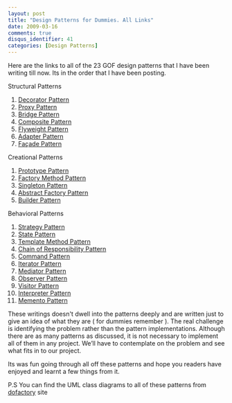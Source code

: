 ```yaml
---
layout: post
title: "Design Patterns for Dummies. All Links"
date: 2009-03-16
comments: true
disqus_identifier: 41
categories: [Design Patterns]
---
```

Here are the links to all of the 23 GOF design patterns that I have been
writing till now. Its in the order that I have been posting.

Structural Patterns

1.  [Decorator
    Pattern](/2008/11/17/Design-Patterns-for-Dummies.-The-Decorator-Pattern/)
2.  [Proxy
    Pattern](/2008/11/24/Design-Patterns-for-Dummies.-The-Proxy-Pattern/)
3.  [Bridge
    Pattern](/2008/11/27/Design-Patterns-for-Dummies.-The-Bridge-pattern/)
4.  [Composite
    Pattern](/2008/12/01/Design-Patterns-for-Dummies.-The-Composite-Pattern/)
5.  [Flyweight
    Pattern](/2008/12/04/Design-Patterns-for-Dummies.-The-Flyweight-Pattern/)
6.  [Adapter
    Pattern](/2008/12/07/Design-Patterns-for-Dummies.-The-Adapter-Pattern/)
7.  [Façade
    Pattern](/2008/12/11/Design-Patterns-for-Dummies.-The-Facade-Pattern/)

Creational Patterns

1.  [Prototype
    Pattern](/2008/12/15/Design-Patterns-For-Dummies.-The-Prototype-Pattern/)
2.  [Factory Method
    Pattern](/2008/12/18/Design-Patterns-For-Dummies.-The-Factory-Method-Pattern/)
3.  [Singleton
    Pattern](/2008/12/22/Design-Patterns-for-Dummies.-The-Singleton-Pattern/)
4.  [Abstract Factory
    Pattern](/2009/01/05/Design-Patterns-for-Dummies.-The-Abstract-Factory-Pattern/)
5.  [Builder
    Pattern](/2009/01/08/Design-Patterns-for-Dummies.-The-Builder-Pattern/)

Behavioral Patterns

1.  [Strategy
    Pattern](/2009/01/12/Design-Patterns-for-Dummies.-The-Strategy-Pattern/)
2.  [State
    Pattern](/2009/01/15/Design-Patterns-for-Dummies.-The-State-Pattern/)
3.  [Template Method
    Pattern](/2009/01/19/Design-Patterns-for-Dummies.-The-Template-Method-Pattern/)
4.  [Chain of Responsibility
    Pattern](/2009/01/22/Design-Patterns-for-Dummies.-The-Chain-of-Responsibility-Pattern/)
5.  [Command
    Pattern](/2009/02/02/Design-Patterns-for-Dummies.-The-Command-Pattern/)
6.  [Iterator
    Pattern](/2009/02/05/Design-Patterns-for-Dummies.-The-Iterator-Pattern/)
7.  [Mediator
    Pattern](/2009/02/09/Design-Patterns-for-Dummies.-The-Mediator-Pattern/)
8.  [Observer
    Pattern](/2009/02/17/Design-Patterns-for-Dummies.-The-Observer-Pattern/)
9.  [Visitor
    Pattern](/2009/02/24/Design-Patterns-for-Dummies.-The-Visitor-Pattern/)
10. [Interpreter
    Pattern](/2009/03/03/Design-Patterns-for-Dummies.-The-Interpreter-Pattern/)
11. [Memento
    Pattern](/2009/03/11/Design-Patterns-for-Dummies.-The-Memento-Pattern/)

These writings doesn't dwell into the patterns deeply and are written
just to give an idea of what they are ( for dummies remember ). The real
challenge is identifying the problem rather than the pattern
implementations. Although there are as many patterns as discussed, it is
not necessary to implement all of them in any project. We’ll have to
contemplate on the problem and see what fits in to our project.

Its was fun going through all off these patterns and hope you readers
have enjoyed and learnt a few things from it.

P.S You can find the UML class diagrams to all of these patterns from
[dofactory](http://www.dofactory.com/Patterns/Patterns.aspx) site

